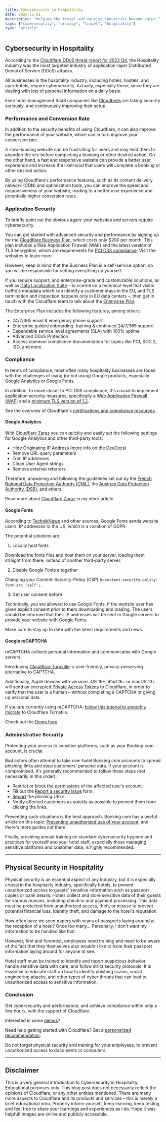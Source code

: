 ```yaml
---
title: Cybersecurity in Hospitality
date: 2022-11-01
description: "Helping the travel and tourist industries become safer."
tags: ["cybersecurity", "privacy", "travel", "hospitality"]
type: "article"
---
```


## Cybersecurity in Hospitality

According to the [Cloudflare DDoS threat report for 2022 Q4](https://blog.cloudflare.com/ddos-threat-report-2022-q4/), the Hospitality industry was the most targeted industry of application-layer Distributed Denial of Service (DDoS) attacks.

All businesses in the hospitality industry, including hotels, hostels, and aparthotels, require cybersecurity. Actually, especially those, since they are dealing with lots of personal information on a daily basis.

Even hotel management SaaS companies like [Cloudbeds](https://www.cloudbeds.com/cloudbeds-data-security/) are taking security seriously, and continuously improving their setup.

### Performance and Conversion Rate

In addition to the security benefits of using Cloudflare, it can also improve the performance of your website, which can in turn improve your conversion rate.

A slow-loading website can be frustrating for users and may lead them to abandon the site before completing a booking or other desired action. On the other hand, a fast and responsive website can provide a better user experience and increase the likelihood that users will complete a booking or other desired action.

By using Cloudflare's performance features, such as its content delivery network (CDN) and optimization tools, you can improve the speed and responsiveness of your website, leading to a better user experience and potentially higher conversion rates.

### Application Security

To briefly point out the obvious again: your websites and servers require cybersecurity.

You can get started with advanced security and performance by signing up for the [Cloudflare Business Plan](https://www.cloudflare.com/plans/business/), which costs only $200 per month.
This plan includes a Web Application Firewall (WAF) and the latest version of TLS encryption, which are requirements for [PCI DSS compliance](https://www.cloudflare.com/resources/assets/slt3lc6tev37/1kR1Ql7kIS7wsgPpFYASkG/3860de26da985a63a5e5127d2d28f140/PCI_compliance.pdf). Visit the websites to learn more.

However, keep in mind that the Business Plan is a self-service option, so you will be responsible for setting everything up yourself.

If you require support, and enterprise-grade and customizable solutions, as well as [Data Localization Suite](https://www.cloudflare.com/data-localization/) – to control on a technical-level that visitor traffic's metadata which can identify a customer stays in the EU, and TLS termination and inspection happens only in EU data centers –, then get in touch with the Cloudflare team to talk about the [Enterprise Plan](https://www.cloudflare.com/enterprise/).

The Enterprise Plan includes the following features, among others:

- 24/7/365 email & emergency phone support
- Enterprise guided onboarding, training & continued 24/7/365 support
- Dependable service level agreements (SLA) with 100% uptime
- Advanced DDoS Protection
- Access common compliance documentation for topics like PCI, SOC 2, ISO, and more

### Compliance

In terms of compliance, most often many hospitality businesses are faced with the challenges of using (or not using) Google products, especially Google Analytics or Google Fonts.

In addition, to move closer to PCI DSS compliance, it's crucial to implement application security measures, specifically a [Web Application Firewall (WAF)](https://developers.cloudflare.com/waf/) and a [minimum TLS version of 1.2](https://developers.cloudflare.com/ssl/edge-certificates/additional-options/minimum-tls/).

See the overview of Cloudflare's [certifications and compliance resources](https://www.cloudflare.com/trust-hub/compliance-resources/).

#### Google Analytics

With [Cloudflare Zaraz](https://developers.cloudflare.com/zaraz/) you can quickly and easily set the following settings for Google Analytics and other third-party tools:

- Hide Originating IP Address (more info on the [DevDocs](https://developers.cloudflare.com/zaraz/faq/#after-moving-from-google-analytics-4-to-zaraz-i-can-no-longer-see-demographics-data-why))
- Remove URL query parameters
- Trim IP addresses
- Clean User Agent strings
- Remove external referrers

Therefore, answering and following the guidelines set out by the [French National Data Protection Authority (CNIL)](https://blog.cloudflare.com/zaraz-privacy-features-in-response-to-cnil/), the [Austrian Data Protection Authority (DSB)](https://blog.cloudflare.com/keep-analytics-tracking-data-in-the-eu-cloudflare-zaraz/), and others.

Read more about [Cloudflare Zaraz](https://davidtofan.com/articles/cloudflare-zaraz/) in my other article.

#### Google Fonts

According to [TechnikNews](https://www.techniknews.net/en/news/datenschutzverletzung-wegen-google-fonts-datenschutzanwalt-mahnt-ab/) and other sources, Google Fonts sends website users' IP addresses to the US, which is a violation of GDPR.

The potential solutions are:

1. Locally host fonts

Download the fonts files and host them on your server, loading them straight from there, instead of another third-party server.

2. Disable Google Fonts altogether

Changing your Content-Security-Policy (CSP) to `content-security-policy: font-src 'self';`.

3. Get user consent before

Technically, you are allowed to use Google Fonts, if the website user has given explicit consent prior to them downloading and loading. The users should be informed that their IP addresses will be sent to Google servers to provide your website with Google Fonts.

Make sure to stay up to date with the latest requirements and news.

#### Google reCAPTCHA

reCAPTCHA collects personal information and communicates with Google servers.

Introducing [Cloudflare Turnstile](https://developers.cloudflare.com/turnstile/): a user-friendly, privacy-preserving alternative to CAPTCHA.

Additionally, Apple devices with versions iOS 16+, iPad 16+ or macOS 13+ will send an encrypted [Private Access Tokens](https://blog.cloudflare.com/eliminating-captchas-on-iphones-and-macs-using-new-standard/) to Cloudflare, in order to verify that the user is a human – without completing a CAPTCHA or giving up personal data.

If you are currently using reCAPTCHA, [follow this tutorial to smoothly migrate](https://developers.cloudflare.com/turnstile/get-started/migrating-from-recaptcha/) to Cloudflare Turnstile.

Check out the [Demo here](https://demo.turnstile.workers.dev/).

### Administrative Security

Protecting your access to sensitive platforms, such as your Booking.com account, is crucial.

Bad actors often attempt to take over hotel Booking.com accounts to spread phishing links and steal customers' personal data. If your account is compromised, it's generally recommended to follow these steps (not necessarily in this order):

- Restrict or block the [permissions](https://partner.booking.com/en-us/help/account-and-log/extranet-pulse/understanding-bookingcom-extranet-account-types-and-access) of the affected user’s account.
- Fill out the [Report a security issue](https://partner.booking.com/en-gb/help/legal-security/security/report-security-issue) form.
- [Report](/articles/protect-against-phishing/#reporting) the phishing URLs.
- Notify affected customers as quickly as possible to prevent them from clicking the links.

Preventing such situations is the best approach. Booking.com has a useful article on this topic: [Preventing unauthorized use of your account](https://partner.booking.com/en-gb/help/legal-security/security/preventing-unauthorised-use-your-account), and there's more guides out there.

Finally, providing annual training on standard cybersecurity hygiene and practices for yourself and your hotel staff, especially those managing sensitive platforms and customer data, is highly recommended.

---

## Physical Security in Hospitality

Physical security is an essential aspect of any industry, but it is especially crucial in the hospitality industry, specifically hotels, to prevent unauthorized access to guests' sensitive information such as passport copies or bank details. Hotels collect and store sensitive data of their guests for various reasons, including check-in and payment processing. This data must be protected from unauthorized access, theft, or misuse to prevent potential financial loss, identity theft, and damage to the hotel's reputation.

How often have we seen papers with scans of passports laying around at the reception of a hotel? Once too many... Personally, I don't want my information to be handled like that.

However, first and foremost, employees need training and need to be aware of the fact that they themselves also wouldn't like to have their passport information laying around for anyone to see.

Hotel staff must be trained to identify and report suspicious behavior, handle sensitive data with care, and follow strict security protocols. It is essential to educate staff on how to identify phishing scams, social engineering attacks, and other types of cyber threats that can lead to unauthorized access to sensitive information.

### Conclusion

Get cybersecurity and performance, and achieve compliance within only a few hours, with the support of Cloudflare.

Interested in some [demos](https://www.cf-testing.com/)?

Need help getting started with Cloudflare? Get a [personalized recommendation](https://www.cloudflare.com/about-your-website/).

Do not forget physical security and training for your employees, to prevent unauthorized access to documents or computers.

---

## Disclaimer

This is a very general introduction to Cybersecurity in Hospitality. Educational purposes only. This blog post does not necessarily reflect the opinions of Cloudflare, or any other entities mentioned. There are many more aspects to Cloudflare and its products and services – this is merely a brief educational intro. Properly inform yourself, keep learning, keep testing, and feel free to share your learnings and experiences as I do. Hope it was helpful! Images are online and publicly accessible.
